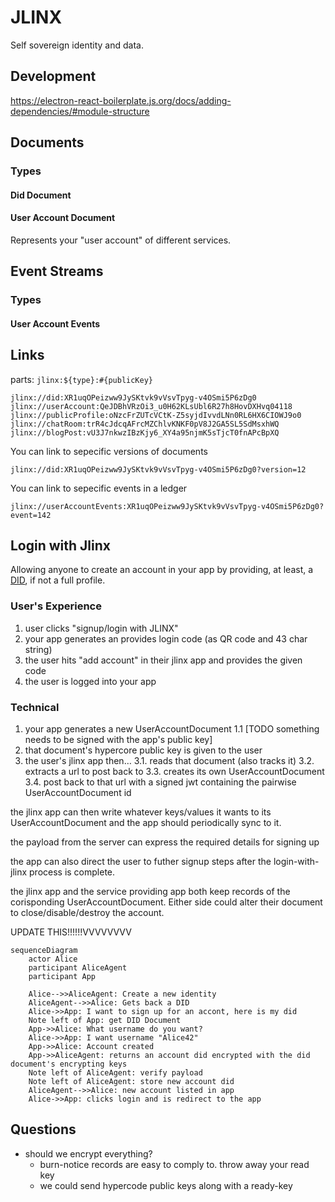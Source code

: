 # JLINX

Self sovereign identity and data.

## Development

https://electron-react-boilerplate.js.org/docs/adding-dependencies/#module-structure

## Documents

### Types

#### Did Document

#### User Account Document

Represents your "user account" of different services. 


## Event Streams

### Types

#### User Account Events


## Links

parts: `jlinx:${type}:#{publicKey}`

```
jlinx://did:XR1uqOPeizww9JySKtvk9vVsvTpyg-v4OSmi5P6zDg0
jlinx://userAccount:QeJDBhVRzOi3_u0H62KLsUbl6R27h8HovDXHvq04118
jlinx://publicProfile:oNzcFrZUTcVCtK-Z5syjdIvvdLNn0RL6HX6CIOWJ9o0
jlinx://chatRoom:trR4cJdcqAFrcMZChlvKNKF0pV8J2GA5SL5SdMsxhWQ
jlinx://blogPost:vU3J7nkwzIBzKjy6_XY4a95njmK5sTjcT0fnAPcBpXQ
```

You can link to sepecific versions of documents

`jlinx://did:XR1uqOPeizww9JySKtvk9vVsvTpyg-v4OSmi5P6zDg0?version=12`

You can link to sepecific events in a ledger

`jlinx://userAccountEvents:XR1uqOPeizww9JySKtvk9vVsvTpyg-v4OSmi5P6zDg0?event=142`


## Login with Jlinx

Allowing anyone to create an account in your app by providing, at least, a 
[DID](link-to-dids), if not a full profile.


### User's Experience

1. user clicks "signup/login with JLINX"
2. your app generates an provides login code (as QR code and 43 char string)
3. the user hits "add account" in their jlinx app and provides the given code
4. the user is logged into your app


### Technical

1. your app generates a new UserAccountDocument
1.1 [TODO something needs to be signed with the app's public key]
2. that document's hypercore public key is given to the user
3. the user's jlinx app then… 
3.1. reads that document (also tracks it) 
3.2. extracts a url to post back to
3.3. creates its own UserAccountDocument
3.4. post back to that url with a signed jwt containing the pairwise UserAccountDocument id

the jlinx app can then write whatever keys/values it wants to its UserAccountDocument
and the app should periodically sync to it. 

the payload from the server can express the required details for signing up

the app can also direct the user to futher signup steps after the login-with-jlinx
process is complete. 


the jlinx app and the service providing app both keep records of the corisponding UserAccountDocument. Either side could alter their document to close/disable/destroy
the account.




UPDATE THIS!!!!!!VVVVVVVV
```mermaid
sequenceDiagram
    actor Alice
    participant AliceAgent
    participant App

    Alice-->>AliceAgent: Create a new identity
    AliceAgent-->>Alice: Gets back a DID
    Alice->>App: I want to sign up for an accont, here is my did
    Note left of App: get DID Document
    App->>Alice: What username do you want?
    Alice->>App: I want username "Alice42"
    App->>Alice: Account created
    App->>AliceAgent: returns an account did encrypted with the did document's encrypting keys
    Note left of AliceAgent: verify payload
    Note left of AliceAgent: store new account did
    AliceAgent-->>Alice: new account listed in app
    Alice->>App: clicks login and is redirect to the app
```


## Questions

- should we encrypt everything?
  - burn-notice records are easy to comply to. throw away your read key
  - we could send hypercode public keys along with a ready-key
